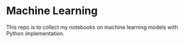 # Machine Learning 

This repo is to collect my notebooks on machine learning models with Python implementation.
